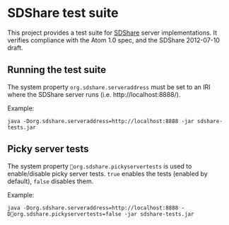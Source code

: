 SDShare test suite
==================

This project provides a test suite for
[SDShare](http://www.sdshare.org) server implementations. It verifies
compliance with the Atom 1.0 spec, and the SDShare 2012-07-10 draft.

Running the test suite
----------------------

The system property `org.sdshare.serveraddress` must 
be set to an IRI where the SDShare server runs (i.e. http://localhost:8888/).

Example:

    java -Dorg.sdshare.serveraddress=http://localhost:8888 -jar sdshare-tests.jar


Picky server tests
------------------

The system property `org.sdshare.pickyservertests` is used to enable/disable
picky server tests. `true` enables the tests (enabled by default), `false` disables
them.

Example:

    java -Dorg.sdshare.serveraddress=http://localhost:8888 -Dorg.sdshare.pickyservertests=false -jar sdshare-tests.jar

